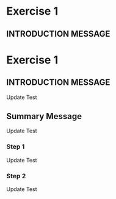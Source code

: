 
<!---
Version: 3.0 
-->
# Exercise 1
## INTRODUCTION MESSAGE

# Exercise 1
## INTRODUCTION MESSAGE

Update Test

## Summary Message

Update Test

### Step 1
Update Test

### Step 2

Update Test

